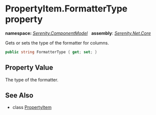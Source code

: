 # PropertyItem.FormatterType property
**namespace:** *[Serenity.ComponentModel](../../README.md#serenity.componentmodel-namespace)*   **assembly**: *[Serenity.Net.Core](../../README.md)*

Gets or sets the type of the formatter for columns.

```csharp
public string FormatterType { get; set; }
```

## Property Value

The type of the formatter.

## See Also

* class [PropertyItem](../PropertyItem.md)